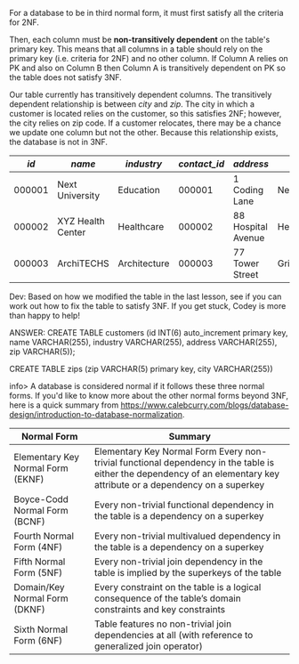 For a database to be in third normal form, it must first satisfy all the criteria for 2NF.

Then, each column must be **non-transitively dependent** on the table's primary key. This means that all columns in a table should rely on the primary key (i.e. criteria for 2NF) and no other column. If Column A relies on PK and also on Column B then Column A is transitively dependent on PK so the table does not satisfy 3NF. 

Our table currently has transitively dependent columns. The transitively dependent relationship is between *city* and *zip*. The city in which a customer is located relies on the customer, so this satisfies 2NF; however, the city relies on zip code. If a customer relocates, there may be a chance we update one column but not the other. Because this relationship exists, the database is not in 3NF.

| *id*   | *name*            | *industry*   | *contact_id* | *address*          | *city*       | *zip* |
| ------ | ----------------- | ------------ | ------------ | ------------------ | ------------ | ----- |
| 000001 | Next University   | Education    | 000001       | 1 Coding Lane      | Next         | 99999 |
| 000002 | XYZ Health Center | Healthcare   | 000002       | 88 Hospital Avenue | Healersville | 55555 |
| 000003 | ArchiTECHS        | Architecture | 000003       | 77 Tower Street    | Gridlock     | 12345 |

Dev: Based on how we modified the table in the last lesson, see if you can work out how to fix the table to satisfy 3NF. If you get stuck, Codey is more than happy to help! 

ANSWER: CREATE TABLE customers (id INT(6) auto_increment primary key, name VARCHAR(255), industry VARCHAR(255), address VARCHAR(255), zip VARCHAR(5));

CREATE TABLE zips (zip VARCHAR(5) primary key, city VARCHAR(255))

info> A database is considered normal if it follows these three normal forms. If you'd like to know more about the other normal forms beyond 3NF, here is a quick summary from https://www.calebcurry.com/blogs/database-design/introduction-to-database-normalization.

| Normal Form                       | Summary                                                      |
| --------------------------------- | ------------------------------------------------------------ |
| Elementary Key Normal Form (EKNF) | Elementary Key Normal Form	Every non-trivial functional dependency in the table is either the dependency of an elementary key attribute or a dependency on a superkey |
| Boyce-Codd Normal Form (BCNF)     | Every non-trivial functional dependency in the table is a dependency on a superkey |
| Fourth Normal Form (4NF)          | Every non-trivial multivalued dependency in the table is a dependency on a superkey |
| Fifth Normal Form (5NF)           | Every non-trivial join dependency in the table is implied by the superkeys of the table |
| Domain/Key Normal Form (DKNF)     | Every constraint on the table is a logical consequence of the table’s domain constraints and key constraints |
| Sixth Normal Form (6NF)           | Table features no non-trivial join dependencies at all (with reference to generalized join operator) |